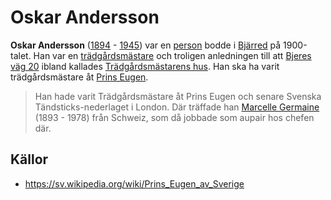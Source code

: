 # Oskar Andersson

**Oskar Andersson** ([1894](1894) - [1945](1945)) var en [person](person) bodde i [Bjärred](bjärred) på 1900-talet. Han var en [trädgårdsmästare](trädgårdsmästare) och troligen anledningen till att [Bjeres väg 20](bjeres%20väg%2020) ibland kallades [Trädgårdsmästarens hus](trädgårdsmästarens%20hus). Han ska ha varit trädgårdsmästare åt [Prins Eugen](https://sv.wikipedia.org/wiki/prins_eugen_av_sverige).

> Han hade varit Trädgårdsmästare åt Prins Eugen och senare Svenska Tändsticks-nederlaget i London. Där träffade han [Marcelle Germaine](marcelle%20germaine) (1893 - 1978) från Schweiz, som då jobbade som aupair hos chefen där.

## Källor

* <https://sv.wikipedia.org/wiki/Prins_Eugen_av_Sverige>
